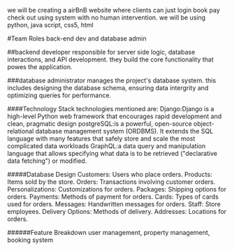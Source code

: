 we will be creating a airBnB website where clients can just login book pay check out using system with no human intervention. we will be using python, java script, css5, html 

#Team Roles
back-end dev and database admin

##backend developer
responsible for server side logic, database interactions, and API development. they build the core functionality that powes the application.

###database administrator
manages the project's database system. this includes designing the database schema, ensuring data intergrity and optimizing queries for performance.

####Technology Stack
technologies mentioned are:
Django:Django is a high-level Python web framework that encourages rapid development and clean, pragmatic design
postgreSQL:is a powerful, open-source object-relational database management system (ORDBMS). It extends the SQL language with many features that safely store and scale the most complicated data workloads
GraphQL:a data query and manipulation language that allows specifying what data is to be retrieved ("declarative data fetching") or modified.

#####Database Design
Customers: Users who place orders.
Products: Items sold by the store.
Orders: Transactions involving customer orders.
Personalizations: Customizations for orders.
Packages: Shipping options for orders.
Payments: Methods of payment for orders.
Cards: Types of cards used for orders.
Messages: Handwritten messages for orders.
Staff: Store employees.
Delivery Options: Methods of delivery.
Addresses: Locations for orders.

######Feature Breakdown
user management, property management, booking system